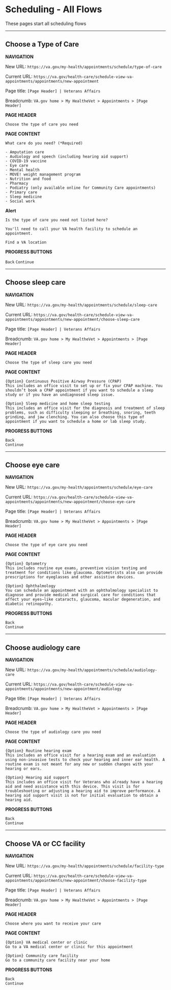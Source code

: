 # Scheduling - All Flows

These pages start all scheduling flows

---

## Choose a Type of Care


**NAVIGATION**

New URL: `https://va.gov/my-health/appointments/schedule/type-of-care`

Current URL: `https://va.gov/health-care/schedule-view-va-appointments/appointments/new-appointment`

Page title: `[Page Header] | Veterans Affairs`

Breadcrumb: `VA.gov home > My HealtheVet > Appointments > [Page Header]`


**PAGE HEADER**

```
Choose the type of care you need
```

**PAGE CONTENT**

```
What care do you need? (*Required)
```

```
- Amputation care
- Audiology and speech (including hearing aid support)
- COVID-19 vaccine
- Eye care
- Mental health
- MOVE! weight management program
- Nutrition and food
- Pharmacy
- Podiatry (only available online for Community Care appointments)
- Primary care
- Sleep medicine
- Social work
```
**Alert**

```
Is the type of care you need not listed here?

You'll need to call your VA health facility to schedule an appointment.

Find a VA location
```

**PROGRESS BUTTONS**

```Back```
```Continue```

---

## Choose sleep care


**NAVIGATION**

New URL: `https://va.gov/my-health/appointments/schedule/sleep-care`

Current URL: `https://va.gov/health-care/schedule-view-va-appointments/appointments/new-appointment/choose-sleep-care`

Page title: `[Page Header] | Veterans Affairs`

Breadcrumb: `VA.gov home > My HealtheVet > Appointments > [Page Header]`


**PAGE HEADER**

`Choose the type of sleep care you need`

**PAGE CONTENT**

```
{Option} Continuous Positive Airway Pressure (CPAP)
This includes an office visit to set up or fix your CPAP machine. You shouldn’t book a CPAP appointment if you want to schedule a sleep study or if you have an undiagnosed sleep issue.

{Option} Sleep medicine and home sleep testing
This includes an office visit for the diagnosis and treatment of sleep problems, such as difficulty sleeping or breathing, snoring, teeth grinding, and jaw clenching. You can also choose this type of appointment if you want to schedule a home or lab sleep study.
```

**PROGRESS BUTTONS**

`Back`  
`Continue`

---

## Choose eye care


**NAVIGATION**

New URL: `https://va.gov/my-health/appointments/schedule/eye-care`

Current URL: `https://va.gov/health-care/schedule-view-va-appointments/appointments/new-appointment/choose-eye-care`

Page title: `[Page Header] | Veterans Affairs`

Breadcrumb: `VA.gov home > My HealtheVet > Appointments > [Page Header]`


**PAGE HEADER**

`Choose the type of eye care you need`

**PAGE CONTENT**

```
{Option} Optometry
This includes routine eye exams, preventive vision testing and treatment for conditions like glaucoma. Optometrists also can provide prescriptions for eyeglasses and other assistive devices.

{Option} Ophthalmology
You can schedule an appointment with an ophthalmology specialist to diagnose and provide medical and surgical care for conditions that affect your eyes—like cataracts, glaucoma, macular degeneration, and diabetic retinopathy.
```

**PROGRESS BUTTONS**

`Back`  
`Continue`

---

## Choose audiology care


**NAVIGATION**

New URL: `https://va.gov/my-health/appointments/schedule/audiology-care`

Current URL: `https://va.gov/health-care/schedule-view-va-appointments/appointments/new-appointment/audiology`

Page title: `[Page Header] | Veterans Affairs`

Breadcrumb: `VA.gov home > My HealtheVet > Appointments > [Page Header]`


**PAGE HEADER**

`Choose the type of audiology care you need`

**PAGE CONTENT**

```
{Option} Routine hearing exam
This includes an office visit for a hearing exam and an evaluation using non-invasive tests to check your hearing and inner ear health. A routine exam is not meant for any new or sudden changes with your hearing or ears.

{Option} Hearing aid support
This includes an office visit for Veterans who already have a hearing aid and need assistance with this device. This visit is for troubleshooting or adjusting a hearing aid to improve performance. A hearing aid support visit is not for initial evaluation to obtain a hearing aid.
```

**PROGRESS BUTTONS**

`Back`  
`Continue`

---

## Choose VA or CC facility


**NAVIGATION**

New URL: `https://va.gov/my-health/appointments/schedule/facility-type`

Current URL: `https://va.gov/health-care/schedule-view-va-appointments/appointments/new-appointment/choose-facility-type`

Page title: `[Page Header] | Veterans Affairs`

Breadcrumb: `VA.gov home > My HealtheVet > Appointments > [Page Header]`


**PAGE HEADER**

`Choose where you want to receive your care`

**PAGE CONTENT**

```
{Option} VA medical center or clinic
Go to a VA medical center or clinic for this appointment

{Option} Community care facility
Go to a community care facility near your home
```

**PROGRESS BUTTONS**

`Back`  
`Continue`
